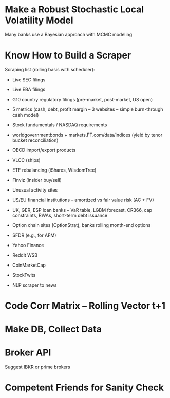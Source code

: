 # Make a Robust Stochastic Local Volatility Model
Many banks use a Bayesian approach with MCMC modeling

# Know How to Build a Scraper
Scraping list (rolling basis with scheduler):

- Live SEC filings  
- Live EBA filings  
- G10 country regulatory filings (pre-market, post-market, US open)  
- 5 metrics (cash, debt, profit margin – 3 websites – simple burn-through cash model)  
- Stock fundamentals / NASDAQ requirements  
- worldgovernmentbonds + markets.FT.com/data/indices (yield by tenor bucket reconciliation)

- OECD import/export products  
- VLCC (ships)  

- ETF rebalancing (iShares, WisdomTree)  
- Finviz (insider buy/sell)  
- Unusual activity sites  

- US/EU financial institutions – amortized vs fair value risk (AC + FV)  
- UK, GER, ESP loan banks – VaR table, LGBM forecast, CR366, cap constraints, RWAs, short-term debt issuance  
- Option chain sites (OptionStrat), banks rolling month-end options
- SFDR (e.g., for AFM)
 
- Yahoo Finance  
- Reddit WSB  
- CoinMarketCap  
- StockTwits  
- NLP scraper to news

# Code Corr Matrix – Rolling Vector t+1

# Make DB, Collect Data

# Broker API
Suggest IBKR or prime brokers

# Competent Friends for Sanity Check
